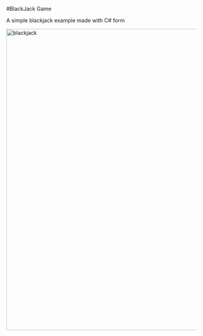 #BlackJack Game

A simple blackjack example made with C# form


<img width="799" alt="blackjack" src="https://github.com/simitsame/BlackJack/assets/125089100/7d458f59-9e2e-41bd-b224-46187957eb74">
